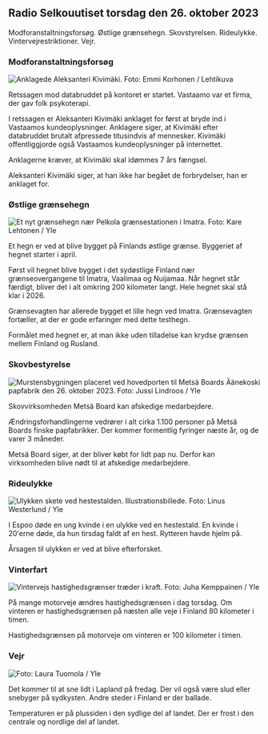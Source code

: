 ## Radio Selkouutiset torsdag den 26. oktober 2023

Modforanstaltningsforsøg. Østlige grænsehegn. Skovstyrelsen. Rideulykke. Vintervejrestriktioner. Vejr.

### Modforanstaltningsforsøg

![Anklagede Aleksanteri Kivimäki. Foto: Emmi Korhonen / Lehtikuva](https://images.cdn.yle.fi/image/upload/c_crop,h_2875,w_5112,x_0,y_568/ar_1.77777777777777777,c_fill,g_500,h_p_00,h_p_00,h_p_00,h_p_00,h_p_00,d_12r.q_auto:eco/f_auto/fl_lossy/v1698305049/39-1191484653a13e7df175)

Retssagen mod databruddet på kontoret er startet. Vastaamo var et firma, der gav folk psykoterapi.

I retssagen er Aleksanteri Kivimäki anklaget for først at bryde ind i Vastaamos kundeoplysninger. Anklagere siger, at Kivimäki efter databruddet brutalt afpressede titusindvis af mennesker. Kivimäki offentliggjorde også Vastaamos kundeoplysninger på internettet.

Anklagerne kræver, at Kivimäki skal idømmes 7 års fængsel.

Aleksanteri Kivimäki siger, at han ikke har begået de forbrydelser, han er anklaget for.

### Østlige grænsehegn

![Et nyt grænsehegn nær Pelkola grænsestationen i Imatra. Foto: Kare Lehtonen / Yle](https://images.cdn.yle.fi/image/upload/c_crop,h_2243,w_3993,x_0,y_0/ar_1.7777777777777777,c_fill,g_faces,h_6201,0_pr.wdpr.q_auto:eco/f_auto/fl_lossy/v1698323397/39-1191724653a55b2a04b0)

Et hegn er ved at blive bygget på Finlands østlige grænse. Byggeriet af hegnet starter i april.

Først vil hegnet blive bygget i det sydøstlige Finland nær grænseovergangene til Imatra, Vaalimaa og Nuijamaa. Når hegnet står færdigt, bliver det i alt omkring 200 kilometer langt. Hele hegnet skal stå klar i 2026.

Grænsevagten har allerede bygget et lille hegn ved Imatra. Grænsevagten fortæller, at der er gode erfaringer med dette testhegn.

Formålet med hegnet er, at man ikke uden tilladelse kan krydse grænsen mellem Finland og Rusland.

### Skovbestyrelse

![ Murstensbygningen placeret ved hovedporten til Metsä Boards Äänekoski papfabrik den 26. oktober 2023. Foto: Jussi Lindroos / Yle](https://images.cdn.yle.fi/image/upload/c_crop,h_2267,w_4031,x_0,y_0/ar_1.7777777777777777,c_fill,g_faces,h_675,w_1pr2.q_auto:eco/f_auto/fl_lossy/v1698319726/39-1191672653a4ca1724ad)

Skovvirksomheden Metsä Board kan afskedige medarbejdere.

Ændringsforhandlingerne vedrører i alt cirka 1.100 personer på Metsä Boards finske papfabrikker. Der kommer formentlig fyringer næste år, og de varer 3 måneder.

Metsä Board siger, at der bliver købt for lidt pap nu. Derfor kan virksomheden blive nødt til at afskedige medarbejdere.

### Rideulykke

![Ulykken skete ved hestestalden. Illustrationsbillede. Foto: Linus Westerlund / Yle](https://images.cdn.yle.fi/image/upload/c_crop,h_3375,w_6000,x_0,y_387/ar_1.7777777777777777,c_fill,g_faces,h_6270,0dpr.q_auto:eco/f_auto/fl_lossy/v1692692625/39-116023264e46d0e45030)

I Espoo døde en ung kvinde i en ulykke ved en hestestald. En kvinde i 20'erne døde, da hun tirsdag faldt af en hest. Rytteren havde hjelm på.

Årsagen til ulykken er ved at blive efterforsket.

### Vinterfart

![Vintervejs hastighedsgrænser træder i kraft. Foto: Juha Kemppainen / Yle](https://images.cdn.yle.fi/image/upload/c_crop,h_2250,w_4000,x_0,y_0/ar_1.7777777777777777,c_fill,g_faces,h_6270,0_pr.q_auto:eco/f_auto/fl_lossy/v1603287400/39-7327705f903747751c2)

På mange motorveje ændres hastighedsgrænsen i dag torsdag. Om vinteren er hastighedsgrænsen på næsten alle veje i Finland 80 kilometer i timen.

Hastighedsgrænsen på motorveje om vinteren er 100 kilometer i timen.

### Vejr

![ Foto: Laura Tuomola / Yle](https://images.cdn.yle.fi/image/upload/c_crop,h_1080,w_1919,x_0,y_0/ar_1.7777777777777777,c_fill,g_faces,h_670,.rdp_1_670,.r0/q_auto:eco/f_auto/fl_lossy/v1698292510/39-11913736539e2ff81a55)

Det kommer til at sne lidt i Lapland på fredag. Der vil også være slud eller snebyger på sydkysten. Andre steder i Finland er der ballade.

Temperaturen er på plussiden i den sydlige del af landet. Der er frost i den centrale og nordlige del af landet.